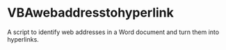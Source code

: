# VBAwebaddresstohyperlink
A script to identify web addresses in a Word document and turn them into hyperlinks.
